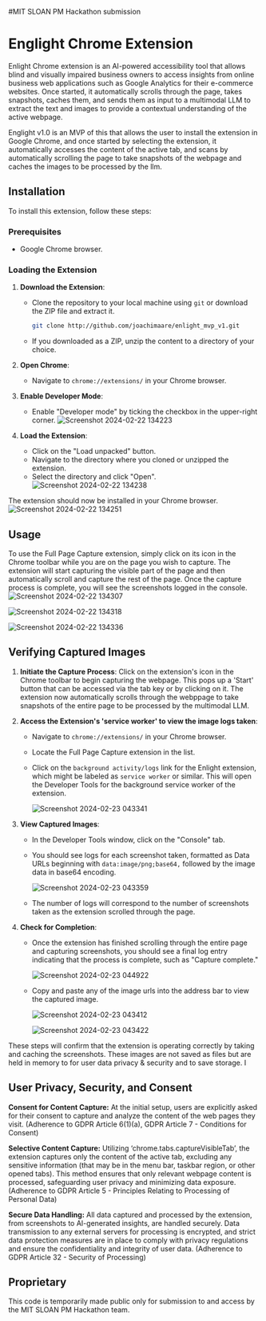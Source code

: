 #MIT SLOAN PM Hackathon submission

# Englight Chrome Extension

Enlight Chrome extension is an AI-powered accessibility tool that allows blind and visually impaired business owners to access insights from online business web applications such as Google Analytics for their e-commerce websites. Once started, it automatically scrolls through the page, takes snapshots, caches them, and sends them as input to a multimodal LLM to extract the text and images to provide a contextual understanding of the active webpage.

Englight v1.0 is an MVP of this that allows the user to install the extension in Google Chrome, and once started by selecting the extension, it automatically accesses the content of the active tab, and scans by automatically scrolling the page to take snapshots of the webpage and caches the images to be processed by the llm. 

## Installation

To install this extension, follow these steps:

### Prerequisites

- Google Chrome browser.

### Loading the Extension

1. **Download the Extension**:  
   - Clone the repository to your local machine using `git` or download the ZIP file and extract it.

      ```bash
      git clone http://github.com/joachimaare/enlight_mvp_v1.git
      ```

   - If you downloaded as a ZIP, unzip the content to a directory of your choice.

2. **Open Chrome**:  
   - Navigate to `chrome://extensions/` in your Chrome browser.

3. **Enable Developer Mode**:  
   - Enable "Developer mode" by ticking the checkbox in the upper-right corner.
![Screenshot 2024-02-22 134223](https://github.com/joachimasare/enlight_mvp_v1/assets/47057544/c358ff95-54f6-41d4-a34e-90e6f840b1de)

4. **Load the Extension**:  
   - Click on the "Load unpacked" button.
   - Navigate to the directory where you cloned or unzipped the extension.
   - Select the directory and click "Open".
![Screenshot 2024-02-22 134238](https://github.com/joachimasare/enlight_mvp_v1/assets/47057544/f2386216-100f-435e-bfc8-59d512bd9d23)

The extension should now be installed in your Chrome browser.
![Screenshot 2024-02-22 134251](https://github.com/joachimasare/enlight_mvp_v1/assets/47057544/f2b2f73e-ae46-41f2-87d2-01b53f0c68ce)

## Usage

To use the Full Page Capture extension, simply click on its icon in the Chrome toolbar while you are on the page you wish to capture. The extension will start capturing the visible part of the page and then automatically scroll and capture the rest of the page. Once the capture process is complete, you will see the screenshots logged in the console.
![Screenshot 2024-02-22 134307](https://github.com/joachimasare/enlight_mvp_v1/assets/47057544/575b01e9-c453-423b-8fd1-e6789ef12f99)

![Screenshot 2024-02-22 134318](https://github.com/joachimasare/enlight_mvp_v1/assets/47057544/33b30bad-2ecb-4093-b59d-6ef74c1ef281)

![Screenshot 2024-02-22 134336](https://github.com/joachimasare/enlight_mvp_v1/assets/47057544/ca79d040-6605-4833-bb5c-bd141867a896)

## Verifying Captured Images

1. **Initiate the Capture Process**: Click on the extension's icon in the Chrome toolbar to begin capturing the webpage. This pops up a 'Start' button that can be accessed via the tab key or by clicking on it.    The extension now automatically scrolls through the webppage to take snapshots of the entire page to be processed by the multimodal LLM.  

2. **Access the Extension's 'service worker' to view the image logs taken**:
   - Navigate to `chrome://extensions/` in your Chrome browser.
   - Locate the Full Page Capture extension in the list.
   - Click on the `background activity/logs` link for the Enlight extension, which might be labeled as `service worker` or similar. This will open the Developer Tools for the background service worker of the 
     extension.
  
     ![Screenshot 2024-02-23 043341](https://github.com/joachimasare/enlight_mvp_v1/assets/47057544/44ec76f0-a1aa-4d32-998e-76b03f7254fa)

3. **View Captured Images**:
   - In the Developer Tools window, click on the "Console" tab.
   - You should see logs for each screenshot taken, formatted as Data URLs beginning with `data:image/png;base64,` followed by the image data in base64 encoding.
  
     ![Screenshot 2024-02-23 043359](https://github.com/joachimasare/enlight_mvp_v1/assets/47057544/fed1f86c-64ff-4ffb-a70d-23cdee6969f2)

   - The number of logs will correspond to the number of screenshots taken as the extension scrolled through the page.

4. **Check for Completion**:
   - Once the extension has finished scrolling through the entire page and capturing screenshots, you should see a final log entry indicating that the process is complete, such as "Capture complete."
     
     ![Screenshot 2024-02-23 044922](https://github.com/joachimasare/enlight_mvp_v1/assets/47057544/6af258c6-260f-4fa7-ba83-57a148cddaed)
     
   - Copy and paste any of the image urls into the address bar to view the captured image.

     ![Screenshot 2024-02-23 043412](https://github.com/joachimasare/enlight_mvp_v1/assets/47057544/e6a74d9e-f884-4f51-b7cf-8924648dd9e0)

      ![Screenshot 2024-02-23 043422](https://github.com/joachimasare/enlight_mvp_v1/assets/47057544/0f3ae18e-ce2e-4767-a140-0d16a303b5b2)


These steps will confirm that the extension is operating correctly by taking and caching the screenshots. These images are not saved as files but are held in memory to for user data privacy & security and to save storage. I

## User Privacy, Security, and Consent
**Consent for Content Capture:** At the initial setup, users are explicitly asked for their consent to capture and analyze the content of the web pages they visit. 
(Adherence to GDPR Article 6(1)(a), GDPR Article 7 - Conditions for Consent)

**Selective Content Capture:** Utilizing ‘chrome.tabs.captureVisibleTab’, the extension captures only the content of the active tab, excluding any sensitive information (that may be in the menu bar, taskbar region, or other opened tabs). This method ensures that only relevant webpage content is processed, safeguarding user privacy and minimizing data exposure.
(Adherence to GDPR Article 5 - Principles Relating to Processing of Personal Data)

**Secure Data Handling:** All data captured and processed by the extension, from screenshots to AI-generated insights, are handled securely. Data transmission to any external servers for processing is encrypted, and strict data protection measures are in place to comply with privacy regulations and ensure the confidentiality and integrity of user data.
(Adherence to GDPR Article 32 - Security of Processing)

## Proprietary
 This code is temporarily made public only for submission to and access by the MIT SLOAN PM Hackathon team.


